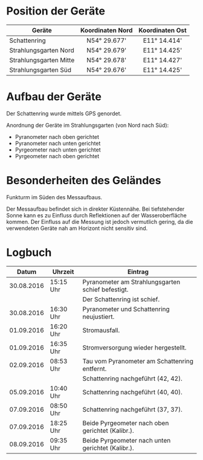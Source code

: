 # Position der Geräte

| Geräte                 | Koordinaten Nord | Koordinaten Ost |
| ---------------------- | :--------------: | :-------------: | 
| Schattenring           | N54° 29.677'     | E11° 14.414'    |
| Strahlungsgarten Nord  | N54° 29.679'     | E11° 14.425'    |
| Strahlungsgarten Mitte | N54° 29.678'     | E11° 14.427'    |
| Strahlungsgarten Süd   | N54° 29.676'     | E11° 14.425'    |

# Aufbau der Geräte

Der Schattenring wurde mittels GPS genordet.

Anordnung der Geräte im Strahlungsgarten (von Nord nach Süd):
* Pyranometer nach oben gerichtet
* Pyranometer nach unten gerichtet
* Pyrgeometer nach unten gerichtet
* Pyrgeometer nach oben gerichtet

# Besonderheiten des Geländes

Funkturm im Süden des Messaufbaus.

Der Messaufbau befindet sich in direkter Küstennähe. Bei tiefstehender Sonne
kann es zu Einfluss durch Reflektionen auf der Wasseroberfläche kommen. Der
Einfluss auf die Messung ist jedoch vermutlich gering, da die verwendeten
Geräte nah am Horizont nicht sensitiv sind.

# Logbuch

| Datum      | Uhrzeit   | Eintrag                                            |
| ---------- | --------- | -------------------------------------------------- |
| 30.08.2016 | 15:15 Uhr | Pyranometer am Strahlungsgarten schief befestigt.  |
|            |           | Der Schattenring ist schief.                       |
| 30.08.2016 | 16:30 Uhr | Pyranometer und Schattenring neujustiert.          |
| 01.09.2016 | 16:20 Uhr | Stromausfall.                                      |
| 01.09.2016 | 16:35 Uhr | Stromversorgung wieder hergestellt.                |
| 02.09.2016 | 08:53 Uhr | Tau vom Pyranometer am Schattenring entfernt.      |
|            |           | Schattenring nachgeführt (42, 42).                 |
| 05.09.2016 | 10:40 Uhr | Schattenring nachgeführt (40, 40).                 |
| 07.09.2016 | 08:50 Uhr | Schattenring nachgeführt (37, 37).                 |
| 07.09.2016 | 18:25 Uhr | Beide Pyrgeometer nach oben gerichtet (Kalibr.).   |
| 08.09.2016 | 09:35 Uhr | Beide Pyrgeometer nach unten gerichtet (Kalibr.).  |
